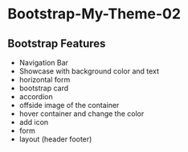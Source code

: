 # Bootstrap-My-Theme-02

## Bootstrap Features

- Navigation Bar
- Showcase with background color and text
- horizontal form
- bootstrap card
- accordion
- offside image of the container
- hover container and change the color
- add icon
- form
- layout (header footer)
